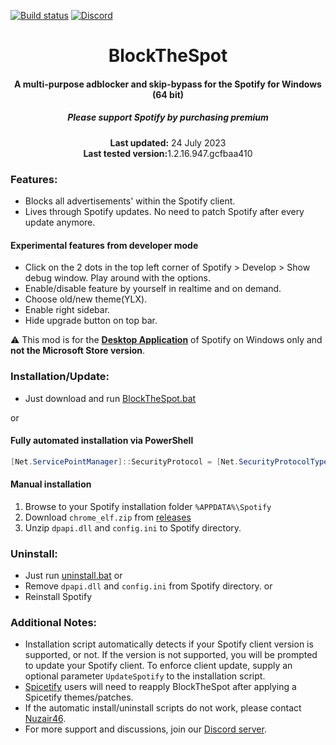 [![Build status](https://ci.appveyor.com/api/projects/status/31l6ynm0a1fhr2vs/branch/master?svg=true)](https://ci.appveyor.com/project/mrpond/blockthespot/branch/master)  [![Discord](https://discord.com/api/guilds/807273906872123412/widget.png)](https://discord.gg/eYudMwgYtY)

<center>
    <h1 align="center">BlockTheSpot</h1>
    <h4 align="center">A multi-purpose adblocker and skip-bypass for the <strong>Spotify for Windows (64 bit)</strong> </h4>
    <h5 align="center">Please support Spotify by purchasing premium</h5>
    <p align="center">
        <strong>Last updated:</strong> 24 July 2023<br>
        <strong>Last tested version:</strong>1.2.16.947.gcfbaa410  
    </p> 
</center>

### Features:
* Blocks all advertisements' within the Spotify client.
* Lives through Spotify updates. No need to patch Spotify after every update anymore.

#### Experimental features from developer mode
- Click on the 2 dots in the top left corner of Spotify > Develop > Show debug window. Play around with the options.
- Enable/disable feature by yourself in realtime and on demand.
- Choose old/new theme(YLX).
- Enable right sidebar.
- Hide upgrade button on top bar.

:warning: This mod is for the [**Desktop Application**](https://www.spotify.com/download/windows/) of Spotify on Windows only and **not the Microsoft Store version**.

### Installation/Update:
* Just download and run [BlockTheSpot.bat](https://raw.githack.com/mrpond/BlockTheSpot/master/BlockTheSpot.bat)  

or

#### Fully automated installation via PowerShell

```powershell
[Net.ServicePointManager]::SecurityProtocol = [Net.SecurityProtocolType]::Tls12; Invoke-Expression "& { $(Invoke-WebRequest -UseBasicParsing 'https://raw.githubusercontent.com/mrpond/BlockTheSpot/master/install.ps1') } -UninstallSpotifyStoreEdition -UpdateSpotify"
```

#### Manual installation

1. Browse to your Spotify installation folder `%APPDATA%\Spotify`
2. Download `chrome_elf.zip` from [releases](https://github.com/mrpond/BlockTheSpot/releases)
3. Unzip `dpapi.dll` and `config.ini` to Spotify directory. 

### Uninstall:
* Just run [uninstall.bat](https://raw.githack.com/mrpond/BlockTheSpot/master/uninstall.bat)
or
* Remove `dpapi.dll` and `config.ini` from Spotify directory.
or
* Reinstall Spotify

### Additional Notes:

* Installation script automatically detects if your Spotify client version is supported, or not. If the version is not supported, you will be prompted to update your Spotify client. To enforce client update, supply an optional parameter `UpdateSpotify` to the installation script. 
* [Spicetify](https://github.com/khanhas/spicetify-cli) users will need to reapply BlockTheSpot after applying a Spicetify themes/patches.
* If the automatic install/uninstall scripts do not work, please contact [Nuzair46](https://github.com/Nuzair46).
* For more support and discussions, join our [Discord server](https://discord.gg/eYudMwgYtY).





